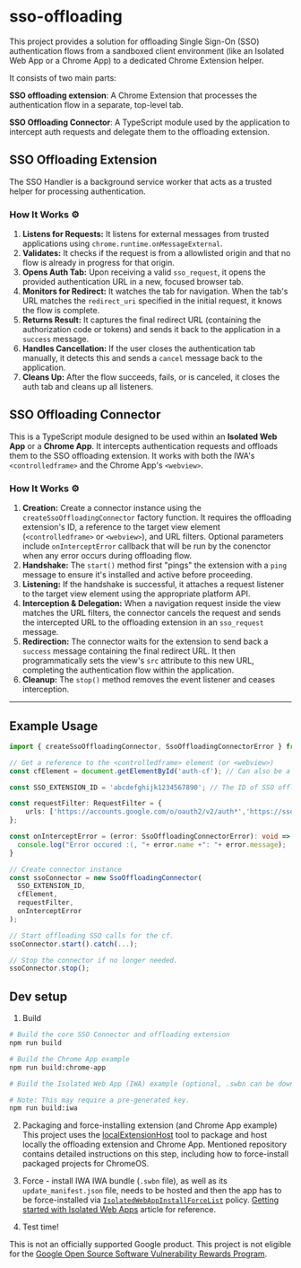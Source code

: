 <!--
 Copyright 2025 Google LLC

 Licensed under the Apache License, Version 2.0 (the "License");
 you may not use this file except in compliance with the License.
 You may obtain a copy of the License at

      https://www.apache.org/licenses/LICENSE-2.0

 Unless required by applicable law or agreed to in writing, software
 distributed under the License is distributed on an "AS IS" BASIS,
 WITHOUT WARRANTIES OR CONDITIONS OF ANY KIND, either express or implied.
 See the License for the specific language governing permissions and
 limitations under the License.
 -->

# sso-offloading

This project provides a solution for offloading Single Sign-On (SSO) authentication flows from a sandboxed client environment (like an Isolated Web App or a Chrome App) to a dedicated Chrome Extension helper.

It consists of two main parts:

**SSO offloading extension**: A Chrome Extension that processes the authentication flow in a separate, top-level tab.

**SSO Offloading Connector**: A TypeScript module used by the application to intercept auth requests and delegate them to the offloading extension.

## SSO Offloading Extension

The SSO Handler is a background service worker that acts as a trusted helper for processing authentication.

### How It Works ⚙️

1.  **Listens for Requests:** It listens for external messages from trusted applications using `chrome.runtime.onMessageExternal`.
2.  **Validates:** It checks if the request is from a allowlisted origin and that no flow is already in progress for that origin.
3.  **Opens Auth Tab:** Upon receiving a valid `sso_request`, it opens the provided authentication URL in a new, focused browser tab.
4.  **Monitors for Redirect:** It watches the tab for navigation. When the tab's URL matches the `redirect_uri` specified in the initial request, it knows the flow is complete.
5.  **Returns Result:** It captures the final redirect URL (containing the authorization code or tokens) and sends it back to the application in a `success` message.
6.  **Handles Cancellation:** If the user closes the authentication tab manually, it detects this and sends a `cancel` message back to the application.
7.  **Cleans Up:** After the flow succeeds, fails, or is canceled, it closes the auth tab and cleans up all listeners.

## SSO Offloading Connector

This is a TypeScript module designed to be used within an **Isolated Web App** or a **Chrome App**. It intercepts authentication requests and offloads them to the SSO offloading extension. It works with both the IWA's `<controlledframe>` and the Chrome App's `<webview>`.

### How It Works ⚙️

1.  **Creation:** Create a connector instance using the `createSsoOffloadingConnector` factory function. It requires the offloading extension's ID, a reference to the target view element (`<controlledframe>` or `<webview>`), and URL filters. Optional parameters include `onInterceptError` callback that will be run by the conenctor when any error occurs during offloading flow.
2.  **Handshake:** The `start()` method first "pings" the extension with a `ping` message to ensure it's installed and active before proceeding.
3.  **Listening:** If the handshake is successful, it attaches a request listener to the target view element using the appropriate platform API.
4.  **Interception & Delegation:** When a navigation request inside the view matches the URL filters, the connector cancels the request and sends the intercepted URL to the offloading extension in an `sso_request` message.
5.  **Redirection:** The connector waits for the extension to send back a `success` message containing the final redirect URL. It then programmatically sets the view's `src` attribute to this new URL, completing the authentication flow within the application.
6.  **Cleanup:** The `stop()` method removes the event listener and ceases interception.

---

## Example Usage

```typescript
import { createSsoOffloadingConnector, SsoOffloadingConnectorError } from 'sso_offloading_connector';

// Get a reference to the <controlledframe> element (or <webview>)
const cfElement = document.getElementById('auth-cf'); // Can also be a WebView element.

const SSO_EXTENSION_ID = 'abcdefghijk1234567890'; // The ID of SSO offloading extension

const requestFilter: RequestFilter = {
    urls: ['https://accounts.google.com/o/oauth2/v2/auth*','https://sso.mycompany.com/*'], // Intercept all requests to these domains.
};

const onInterceptError = (error: SsoOffloadingConnectorError): void => {
  console.log("Error occured :(, "+ error.name +": "+ error.message);
}

// Create connector instance
const ssoConnector = new SsoOffloadingConnector(
  SSO_EXTENSION_ID,
  cfElement,
  requestFilter,
  onInterceptError
);

// Start offloading SSO calls for the cf.
ssoConnector.start().catch(...);

// Stop the connector if no longer needed.
ssoConnector.stop();
```

## Dev setup

1. Build

```bash
# Build the core SSO Connector and offloading extension
npm run build

# Build the Chrome App example
npm run build:chrome-app

# Build the Isolated Web App (IWA) example (optional, .swbn can be downloaded from this repo, bundle id: yr57inu2f27fji2d2xd2lj7fjt3scdhby3bs7s4vdxh3rrujkdnaaaic, version 1.0.0)

# Note: This may require a pre-generated key.
npm run build:iwa
```

2. Packaging and force-installing extension (and Chrome App example)
   This project uses the [localExtensionHost](https://github.com/alex292/localExtensionHost/tree/main) tool to package and host locally the offloading extension and Chrome App. Mentioned repository contains detailed instructions on this step, including how to force-install packaged projects for ChromeOS.

3. Force - install IWA
   IWA bundle (`.swbn` file), as well as its `update_manifest.json` file, needs to be hosted and then the app has to be force-installed via [`IsolatedWebAppInstallForceList`](https://chromeenterprise.google/policies/#IsolatedWebAppInstallForceList) policy.
   [Getting started with Isolated Web Apps](https://chromeos.dev/en/tutorials/getting-started-with-isolated-web-apps) article for reference.

4. Test time!

This is not an officially supported Google product. This project is not
eligible for the [Google Open Source Software Vulnerability Rewards
Program](https://bughunters.google.com/open-source-security).
